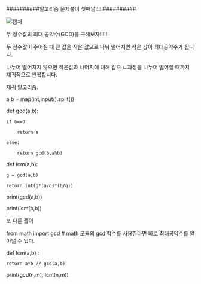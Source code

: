 ##########알고리즘 문제풀이 셋째날!!!!!##########

![캡처](https://user-images.githubusercontent.com/85468215/122256373-fa8afc80-cf09-11eb-9646-36d2752c647b.PNG)


두 정수값의 최대 공약수(GCD)를 구해보자!!!!!

두 정수값이 주어질 때 큰 값을 작은 값으로 나눠 떨어지면 작은 값이 최대공약수가 됩니다.

나누어 떨어지지 않으면 작은값과 나머지에 대해 같으 ㄴ과정을 나누어 떨어질 때까지 재귀적으로 반복합니다.

재귀 알고리즘.

a,b = map(int,input().split())

def gcd(a,b):
    
    if b==0:
        
        return a
    
    else:
        
        return gcd(b,a%b)


def lcm(a,b):
    
    g = gcd(a,b)
    
    return int(g*(a/g)*(b/g))


print(gcd(a,b))

print(lcm(a,b))





또 다른 풀이

from math import gcd                              # math 모듈의 gcd 함수를 사용한다면 바로 최대공약수를 알아낼 수 있다.

def lcm(a,b) :
    
    return a*b // gcd(a,b)

print(gcd(n,m), lcm(n,m))
